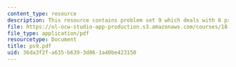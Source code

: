 ```yaml
---
content_type: resource
description: This resource contains problem set 9 which deals with 6 problems.
file: https://ol-ocw-studio-app-production.s3.amazonaws.com/courses/18-435j-quantum-computation-fall-2003/36da3f2fa635b6393d061a40be423150_ps9.pdf
file_type: application/pdf
resourcetype: Document
title: ps9.pdf
uid: 36da3f2f-a635-b639-3d06-1a40be423150
---
```

